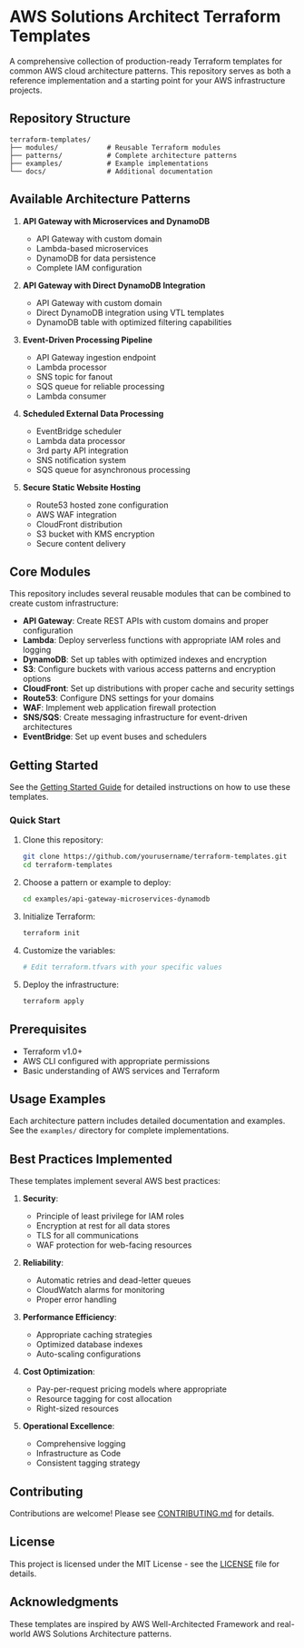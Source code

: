 # AWS Solutions Architect Terraform Templates

A comprehensive collection of production-ready Terraform templates for common AWS cloud architecture patterns. This repository serves as both a reference implementation and a starting point for your AWS infrastructure projects.

## Repository Structure

```
terraform-templates/
├── modules/            # Reusable Terraform modules
├── patterns/           # Complete architecture patterns
├── examples/           # Example implementations
└── docs/               # Additional documentation
```

## Available Architecture Patterns

1. **API Gateway with Microservices and DynamoDB**
   - API Gateway with custom domain
   - Lambda-based microservices
   - DynamoDB for data persistence
   - Complete IAM configuration

2. **API Gateway with Direct DynamoDB Integration**
   - API Gateway with custom domain
   - Direct DynamoDB integration using VTL templates
   - DynamoDB table with optimized filtering capabilities

3. **Event-Driven Processing Pipeline**
   - API Gateway ingestion endpoint
   - Lambda processor
   - SNS topic for fanout
   - SQS queue for reliable processing
   - Lambda consumer

4. **Scheduled External Data Processing**
   - EventBridge scheduler
   - Lambda data processor
   - 3rd party API integration
   - SNS notification system
   - SQS queue for asynchronous processing

5. **Secure Static Website Hosting**
   - Route53 hosted zone configuration
   - AWS WAF integration
   - CloudFront distribution
   - S3 bucket with KMS encryption
   - Secure content delivery

## Core Modules

This repository includes several reusable modules that can be combined to create custom infrastructure:

- **API Gateway**: Create REST APIs with custom domains and proper configuration
- **Lambda**: Deploy serverless functions with appropriate IAM roles and logging
- **DynamoDB**: Set up tables with optimized indexes and encryption
- **S3**: Configure buckets with various access patterns and encryption options
- **CloudFront**: Set up distributions with proper cache and security settings
- **Route53**: Configure DNS settings for your domains
- **WAF**: Implement web application firewall protection
- **SNS/SQS**: Create messaging infrastructure for event-driven architectures
- **EventBridge**: Set up event buses and schedulers

## Getting Started

See the [Getting Started Guide](./docs/getting-started.md) for detailed instructions on how to use these templates.

### Quick Start

1. Clone this repository:
   ```bash
   git clone https://github.com/yourusername/terraform-templates.git
   cd terraform-templates
   ```

2. Choose a pattern or example to deploy:
   ```bash
   cd examples/api-gateway-microservices-dynamodb
   ```

3. Initialize Terraform:
   ```bash
   terraform init
   ```

4. Customize the variables:
   ```bash
   # Edit terraform.tfvars with your specific values
   ```

5. Deploy the infrastructure:
   ```bash
   terraform apply
   ```

## Prerequisites

- Terraform v1.0+
- AWS CLI configured with appropriate permissions
- Basic understanding of AWS services and Terraform

## Usage Examples

Each architecture pattern includes detailed documentation and examples. See the `examples/` directory for complete implementations.

## Best Practices Implemented

These templates implement several AWS best practices:

1. **Security**:
   - Principle of least privilege for IAM roles
   - Encryption at rest for all data stores
   - TLS for all communications
   - WAF protection for web-facing resources

2. **Reliability**:
   - Automatic retries and dead-letter queues
   - CloudWatch alarms for monitoring
   - Proper error handling

3. **Performance Efficiency**:
   - Appropriate caching strategies
   - Optimized database indexes
   - Auto-scaling configurations

4. **Cost Optimization**:
   - Pay-per-request pricing models where appropriate
   - Resource tagging for cost allocation
   - Right-sized resources

5. **Operational Excellence**:
   - Comprehensive logging
   - Infrastructure as Code
   - Consistent tagging strategy

## Contributing

Contributions are welcome! Please see [CONTRIBUTING.md](./docs/CONTRIBUTING.md) for details.

## License

This project is licensed under the MIT License - see the [LICENSE](LICENSE) file for details.

## Acknowledgments

These templates are inspired by AWS Well-Architected Framework and real-world AWS Solutions Architecture patterns. 

